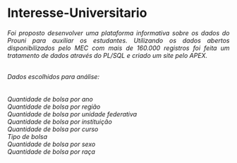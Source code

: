 # Interesse-Universitario
<h6 align="justify"> Foi proposto desenvolver uma plataforma informativa sobre os dados do Prouni para auxiliar os estudantes. Utilizando os dados abertos disponibilizados pelo MEC com mais de 160.000 registros foi feita um tratamento de dados através do PL/SQL e criado um site pelo APEX. <br> <br>

Dados escolhidos para análise:
 <br><br>
 <br> Quantidade de bolsa por ano
 <br> Quantidade de bolsa por região
 <br> Quantidade de bolsa por unidade federativa
 <br> Quantidade de bolsa por instituição
 <br> Quantidade de bolsa por curso
 <br> Tipo de bolsa
 <br> Quantidade de bolsa por sexo
 <br> Quantidade de bolsa por raça
</h6>
